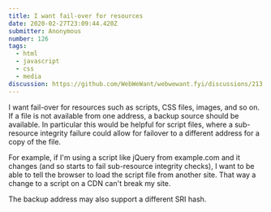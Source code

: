 ```yaml
---
title: I want fail-over for resources
date: 2020-02-27T23:09:44.420Z
submitter: Anonymous
number: 126
tags:
  - html
  - javascript
  - css
  - media
discussion: https://github.com/WebWeWant/webwewant.fyi/discussions/213
---
```

I want fail-over for resources such as scripts, CSS files, images, and so on. If a file is not available from one address, a backup source should be available. In particular this would be helpful for script files, where a sub-resource integrity failure could allow for failover to a different address for a copy of the file. 

For example, if I'm using a script like jQuery from example.com and it changes (and so starts to fail sub-resource integrity checks), I want to be able to tell the browser to load the script file from another site. That way a change to a script on a CDN  can't break my site.

The backup address may also support a different SRI hash.
